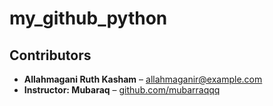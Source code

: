 # my_github_python

## Contributors

- **Allahmagani Ruth Kasham** – [allahmaganir@example.com](mailto:allahmaganir@gmail.com)  
- **Instructor: Mubaraq** – [github.com/mubarraqqq](https://github.com/mubarraqqq)
